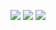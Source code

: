 ![](https://github-readme-stats.vercel.app/api?username=yaaprogrammer)
![](https://github-readme-stats.vercel.app/api/top-langs/?username=yaaprogrammer&layout=compact)
![](https://github-readme-stats.vercel.app/api/wakatime?username=yaaprogrammer)
